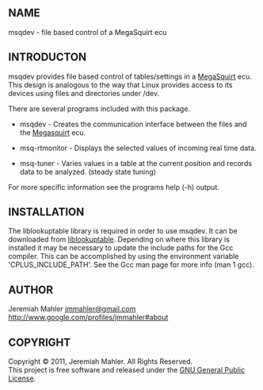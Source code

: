 
NAME
----

msqdev - file based control of a MegaSquirt ecu

INTRODUCTON
-----------

msqdev provides file based control of tables/settings in a [MegaSquirt][megasquirt] ecu.
This design is analogous to the way that Linux provides access
to its devices using files and directories under /dev.

There are several programs included with this package.

 * msqdev - Creates the communication interface between the files
   and the [Megasquirt][megasquirt] ecu.

 * msq-rtmonitor - Displays the selected values of incoming real time data.

 * msq-tuner - Varies values in a table at the current position
   and records data to be analyzed.
   (steady state tuning)

For more specific information see the programs help (-h) output.

INSTALLATION
------------

The liblookuptable library is required in order to use msqdev.
It can be downloaded from [liblookuptable][liblookuptable].
Depending on where this library is installed it may be necessary
to update the include paths for the Gcc compiler.
This can be accomplished by using the environment variable 'CPLUS\_INCLUDE\_PATH'.
See the Gcc man page for more info (man 1 gcc).

  [liblookuptable]: https://github.com/jmahler/liblookuptable

AUTHOR
------

Jeremiah Mahler <jmmahler@gmail.com><br>
<http://www.google.com/profiles/jmmahler#about>

COPYRIGHT
---------

Copyright &copy; 2011, Jeremiah Mahler.  All Rights Reserved.<br>
This project is free software and released under
the [GNU General Public License][gpl].

 [gpl]: http://www.gnu.org/licenses/gpl.html

 [megasquirt]: http://www.megasquirt.info
 [tunerstudio]: http://www.efianalytics.com/TunerStudio/
 [megatunix]: http://megatunix.sourceforge.net
 [msextra]: http://www.msextra.com
 [megatune]: http://www.megasquirt.info/megatune.htm


